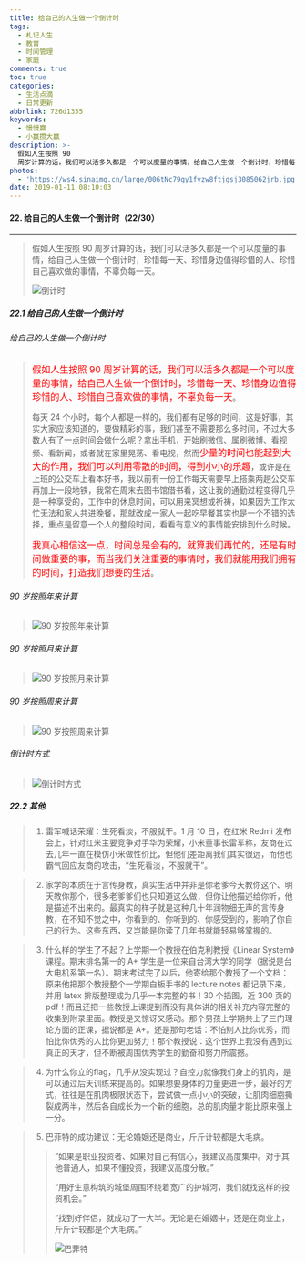 ```yaml
---
title: 给自己的人生做一个倒计时
tags:
  - 札记人生
  - 教育
  - 时间管理
  - 家庭
comments: true
toc: true
categories:
  - 生活点滴
  - 日常更新
abbrlink: 726d1355
keywords:
  - 慢慢赢
  - 小赢攒大赢
description: >-
  假如人生按照 90
  周岁计算的话，我们可以活多久都是一个可以度量的事情，给自己人生做一个倒计时，珍惜每一天、珍惜身边值得珍惜的人、珍惜自己喜欢做的事情，不辜负每一天。
photos:
  - 'https://ws4.sinaimg.cn/large/006tNc79gy1fyzw8ftjgsj3085062jrb.jpg'
date: 2019-01-11 08:10:03
---
```

<script type="text/javascript" src="/js/src/bai.js"></script>

#### 22. 给自己的人生做一个倒计时（22/30）
---
> 假如人生按照 90 周岁计算的话，我们可以活多久都是一个可以度量的事情，给自己人生做一个倒计时，珍惜每一天、珍惜身边值得珍惜的人、珍惜自己喜欢做的事情，不辜负每一天。
>
> ![倒计时](https://i.imgur.com/XWZkna5.jpg)

##### 22.1 给自己的人生做一个倒计时

###### 给自己的人生做一个倒计时
> <font color="red" size = 3>假如人生按照 90 周岁计算的话，我们可以活多久都是一个可以度量的事情，给自己人生做一个倒计时，珍惜每一天、珍惜身边值得珍惜的人、珍惜自己喜欢做的事情，不辜负每一天</font>。
>
> 每天 24 个小时，每个人都是一样的，我们都有足够的时间，这是好事，其实大家应该知道的，要做精彩的事，我们甚至不需要那么多时间，不过大多数人有了一点时间会做什么呢？拿出手机，开始刷微信、属刷微博、看视频、看新闻，或者就在家里晃荡、看电视，然而<font color="red" size = 3>少量的时间也能起到大大的作用，我们可以利用零散的时间，得到小小的乐趣</font>，或许是在上班的公交车上看本好书，我以前有一份工作每天需要早上搭乘两趟公交车再加上一段地铁，我常在周末去图书馆借书看，这让我的通勤过程变得几乎是一种享受的，工作中的休息时间，可以用来冥想或祈祷，如果因为工作太忙无法和家人共进晚餐，那就改成一家人一起吃早餐其实也是一个不错的选择，重点是留意一个人的整段时间，看看有意义的事情能安排到什么时候。
>
> <font color="red" size = 3>我真心相信这一点，时间总是会有的，就算我们再忙的，还是有时间做重要的事，而当我们关注重要的事情时，我们就能用我们拥有的时间，打造我们想要的生活</font>。

###### 90 岁按照年来计算
> ![90 岁按照年来计算](https://i.imgur.com/HxIoe7R.png)

###### 90 岁按照月来计算
> ![90 岁按照月来计算](https://i.imgur.com/8a1utLJ.png)

###### 90 岁按照周来计算
> ![90 岁按照周来计算](https://i.imgur.com/4lIOiTZ.png)

###### 倒计时方式
> ![倒计时方式](https://i.imgur.com/nCylUrW.png)

##### 22.2 其他
> 1. 雷军喊话荣耀：生死看淡，不服就干。1 月 10 日，在红米 Redmi 发布会上，针对红米主要竞争对手华为荣耀，小米董事长雷军称，友商在过去几年一直在模仿小米做性价比，但他们差距离我们其实很远，而他也霸气回应友商的攻击，“生死看淡，不服就干”。

> 2. 家学的本质在于言传身教，真实生活中并非是你老爹今天教你这个、明天教你那个，很多老爹爹们也只知道这么做，但你让他描述给你听，他是描述不出来的。最真实的样子就是这种几十年润物细无声的言传身教，在不知不觉之中，你看到的、你听到的、你感受到的，影响了你自己的行为。这些东西，又岂能是你读了几年书就能轻易够掌握的。

> 3. 什么样的学生了不起？上学期一个教授在伯克利教授《Linear System》课程。期末排名第一的 A+ 学生是一位来自台湾大学的同学（据说是台大电机系第一名）。期末考试完了以后，他寄给那个教授了一个文档：原来他把那个教授整个一学期白板手书的 lecture notes 都记录下来，并用 latex 排版整理成为几乎一本完整的书！30 个插图，近 300 页的 pdf！而且还把一些教授上课提到而没有具体讲的相关补充内容完整的收集到附录里面。教授是又惊讶又感动。那个男孩上学期共上了三门理论方面的正课，据说都是 A+。还是那句老话：不怕别人比你优秀，而怕比你优秀的人比你更加努力！那个教授说：这个世界上我没有遇到过真正的天才，但不断被周围优秀学生的勤奋和努力所震撼。

> 4. 为什么你立的flag，几乎从没实现过？ ​​​​自控力就像我们身上的肌肉，是可以通过后天训练来提高的。如果想要身体的力量更进一步，最好的方式，往往是在肌肉极限状态下，尝试做一点小小的突破，让肌肉细胞撕裂成两半，然后各自成长为一个新的细胞，总的肌肉量才能比原来强上一分。

> 5. 巴菲特的成功建议：无论婚姻还是商业，斤斤计较都是大毛病。
>>
>> “如果是职业投资者、如果对自己有信心，我建议高度集中。对于其他普通人，如果不懂投资，我建议高度分散。”
>>
>> “用好生意构筑的城堡周围环绕着宽广的护城河，我们就找这样的投资机会。”
>>
>> “找到好伴侣，就成功了一大半。无论是在婚姻中，还是在商业上，斤斤计较都是个大毛病。”
>>
>> ![巴菲特](https://i.imgur.com/TQ25M9F.jpg)

